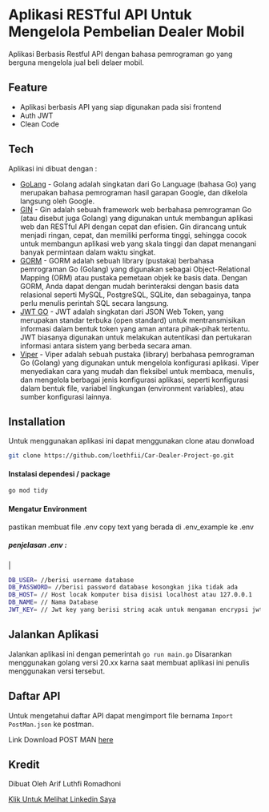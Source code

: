 # Aplikasi RESTful API Untuk Mengelola Pembelian Dealer Mobil
Aplikasi Berbasis Restful API dengan bahasa pemrograman go yang berguna mengelola jual beli delaer mobil.
## Feature
- Aplikasi berbasis API yang siap digunakan pada sisi frontend
- Auth JWT
- Clean Code
## Tech
Aplikasi ini dibuat dengan :

- [GoLang](https://go.dev/) - Golang adalah singkatan dari Go Language (bahasa Go) yang merupakan bahasa pemrograman hasil garapan Google, dan dikelola langsung oleh Google.
- [GIN](https://gin-gonic.com/) - Gin adalah sebuah framework web berbahasa pemrograman Go (atau disebut juga Golang) yang digunakan untuk membangun aplikasi web dan RESTful API dengan cepat dan efisien. Gin dirancang untuk menjadi ringan, cepat, dan memiliki performa tinggi, sehingga cocok untuk membangun aplikasi web yang skala tinggi dan dapat menangani banyak permintaan dalam waktu singkat.
- [GORM](https://gorm.io/index.html) - GORM adalah sebuah library (pustaka) berbahasa pemrograman Go (Golang) yang digunakan sebagai Object-Relational Mapping (ORM) atau pustaka pemetaan objek ke basis data. Dengan GORM, Anda dapat dengan mudah berinteraksi dengan basis data relasional seperti MySQL, PostgreSQL, SQLite, dan sebagainya, tanpa perlu menulis perintah SQL secara langsung.
- [JWT GO](https://github.com/golang-jwt/jwt) - JWT adalah singkatan dari JSON Web Token, yang merupakan standar terbuka (open standard) untuk mentransmisikan informasi dalam bentuk token yang aman antara pihak-pihak tertentu. JWT biasanya digunakan untuk melakukan autentikasi dan pertukaran informasi antara sistem yang berbeda secara aman.
- [Viper](https://github.com/spf13/viper) - Viper adalah sebuah pustaka (library) berbahasa pemrograman Go (Golang) yang digunakan untuk mengelola konfigurasi aplikasi. Viper menyediakan cara yang mudah dan fleksibel untuk membaca, menulis, dan mengelola berbagai jenis konfigurasi aplikasi, seperti konfigurasi dalam bentuk file, variabel lingkungan (environment variables), atau sumber konfigurasi lainnya.

## Installation

Untuk menggunakan aplikasi ini dapat menggunakan clone atau donwload
```sh
git clone https://github.com/loethfii/Car-Dealer-Project-go.git
```

#### Instalasi dependesi / package
```sh
go mod tidy
```

#### Mengatur Environment
pastikan membuat file .env copy text yang berada di .env_example ke .env
##### penjelasan .env :
|
```sh
DB_USER= //berisi username database
DB_PASSWORD= //berisi password database kosongkan jika tidak ada
DB_HOST= // Host locak komputer bisa disisi localhost atau 127.0.0.1
DB_NAME= // Nama Database
JWT_KEY= // Jwt key yang berisi string acak untuk mengaman encrypsi jwt
```

## Jalankan Aplikasi
Jalankan aplikasi ini dengan pemerintah `go run main.go`
Disarankan menggunakan golang versi 20.xx karna saat membuat aplikasi ini penulis menggunakan versi tersebut.

## Daftar API
Untuk mengetahui daftar API dapat mengimport file bernama `Import PostMan.json` ke postman.

Link Download POST MAN [here](https://www.postman.com/)
## Kredit

Dibuat Oleh Arif Luthfi Romadhoni

[Klik Untuk Melihat Linkedin Saya](https://www.linkedin.com/in/arif-luthfi-romadhoni-a48149204/)




